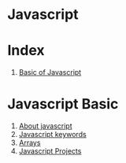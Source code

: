 # Javascript

# Index

1. [Basic of Javascript](#javascript-basic)

# Javascript Basic

1. [About javascript](https://github.com/Axhutoxh/javascript/blob/main/study/chapter1/README.md)
2. [Javascript keywords](https://github.com/Axhutoxh/javascript/blob/main/study/chapter2/README.md)
3. [Arrays]()
4. [Javascript Projects](https://github.com/Axhutoxh/javascript/blob/main/Projects/)
